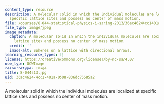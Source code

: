 ```yaml
---
content_type: resource
description: A molecular solid in which the individual molecules are localized at
  specific lattice sites and possess no center of mass motion.
file: /courses/8-044-statistical-physics-i-spring-2013/36ac46244cc1401a0508836dc76685a2_8-044s13.jpg
file_type: image/jpeg
image_metadata:
  caption: A molecular solid in which the individual molecules are localized at specific
    lattice sites and possess no center of mass motion.
  credit: ''
  image-alt: Spheres on a lattice with directional arrows.
learning_resource_types: []
license: https://creativecommons.org/licenses/by-nc-sa/4.0/
ocw_type: OCWImage
resourcetype: Image
title: 8-044s13.jpg
uid: 36ac4624-4cc1-401a-0508-836dc76685a2
---
```

A molecular solid in which the individual molecules are localized at specific lattice sites and possess no center of mass motion.